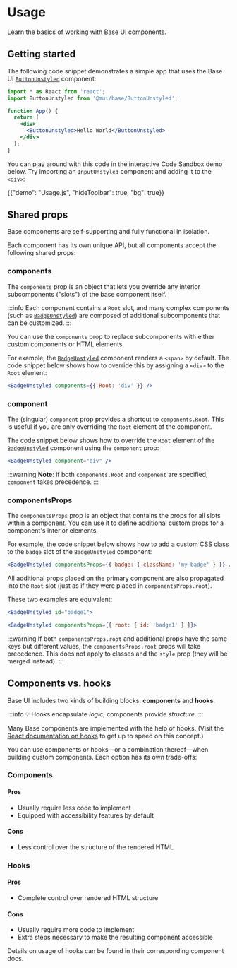 # Usage

<p class="description">Learn the basics of working with Base UI components.</p>

## Getting started

The following code snippet demonstrates a simple app that uses the Base UI [`ButtonUnstyled`](/base/react-button/) component:

```jsx
import * as React from 'react';
import ButtonUnstyled from '@mui/base/ButtonUnstyled';

function App() {
  return (
    <div>
      <ButtonUnstyled>Hello World</ButtonUnstyled>
    </div>
  );
}
```

You can play around with this code in the interactive Code Sandbox demo below. Try importing an `InputUnstyled` component and adding it to the `<div>`:

{{"demo": "Usage.js", "hideToolbar": true, "bg": true}}

## Shared props

Base components are self-supporting and fully functional in isolation.

Each component has its own unique API, but all components accept the following shared props:

### components

The `components` prop is an object that lets you override any interior subcomponents ("slots") of the base component itself.

:::info
Each component contains a `Root` slot, and many complex components (such as [`BadgeUnstyled`](/base/react-badge/)) are composed of additional subcomponents that can be customized.
:::

You can use the `components` prop to replace subcomponents with either custom components or HTML elements.

For example, the [`BadgeUnstyled`](/base/react-badge/) component renders a `<span>` by default. The code snippet below shows how to override this by assigning a `<div>` to the `Root` element:

```jsx
<BadgeUnstyled components={{ Root: 'div' }} />
```

### component

The (singular) `component` prop provides a shortcut to `components.Root`. This is useful if you are only overriding the `Root` element of the component.

The code snippet below shows how to override the `Root` element of the [`BadgeUnstyled`](/base/react-badge/) component using the `component` prop:

```jsx
<BadgeUnstyled component="div" />
```

:::warning
**Note**: if both `components.Root` and `component` are specified, `component` takes precedence.
:::

### componentsProps

The `componentsProps` prop is an object that contains the props for all slots within a component. You can use it to define additional custom props for a component's interior elements.

For example, the code snippet below shows how to add a custom CSS class to the `badge` slot of the `BadgeUnstyled` component:

```jsx
<BadgeUnstyled componentsProps={{ badge: { className: 'my-badge' } }} />
```

All additional props placed on the primary component are also propagated into the `Root` slot (just as if they were placed in `componentsProps.root`).

These two examples are equivalent:

```jsx
<BadgeUnstyled id="badge1">
```

```jsx
<BadgeUnstyled componentsProps={{ root: { id: 'badge1' } }}>
```

:::warning
If both `componentsProps.root` and additional props have the same keys but different values, the `componentsProps.root` props will take precedence. This does not apply to classes and the `style` prop (they will be merged instead).
:::

## Components vs. hooks

Base UI includes two kinds of building blocks: **components** and **hooks**.

:::info
💡 Hooks encapsulate _logic_; components provide _structure_.
:::

Many Base components are implemented with the help of hooks. (Visit the [React documentation on hooks](https://legacy.reactjs.org/docs/hooks-intro.html) to get up to speed on this concept.)

You can use components or hooks—or a combination thereof—when building custom components. Each option has its own trade-offs:

### Components

#### Pros

- Usually require less code to implement
- Equipped with accessibility features by default

#### Cons

- Less control over the structure of the rendered HTML

### Hooks

#### Pros

- Complete control over rendered HTML structure

#### Cons

- Usually require more code to implement
- Extra steps necessary to make the resulting component accessible

Details on usage of hooks can be found in their corresponding component docs.
